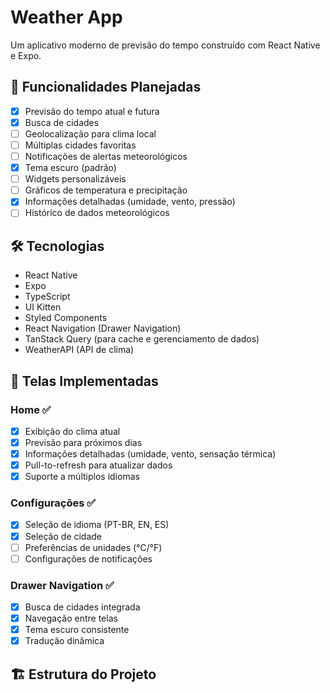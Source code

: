 # Weather App

Um aplicativo moderno de previsão do tempo construído com React Native e Expo.

## 🌟 Funcionalidades Planejadas

- [x] Previsão do tempo atual e futura
- [x] Busca de cidades
- [ ] Geolocalização para clima local
- [ ] Múltiplas cidades favoritas
- [ ] Notificações de alertas meteorológicos
- [x] Tema escuro (padrão)
- [ ] Widgets personalizáveis
- [ ] Gráficos de temperatura e precipitação
- [x] Informações detalhadas (umidade, vento, pressão)
- [ ] Histórico de dados meteorológicos

## 🛠 Tecnologias

- React Native
- Expo
- TypeScript
- UI Kitten
- Styled Components
- React Navigation (Drawer Navigation)
- TanStack Query (para cache e gerenciamento de dados)
- WeatherAPI (API de clima)

## 📱 Telas Implementadas

### Home ✅
- [x] Exibição do clima atual
- [x] Previsão para próximos dias
- [x] Informações detalhadas (umidade, vento, sensação térmica)
- [x] Pull-to-refresh para atualizar dados
- [x] Suporte a múltiplos idiomas

### Configurações ✅
- [x] Seleção de idioma (PT-BR, EN, ES)
- [x] Seleção de cidade
- [ ] Preferências de unidades (°C/°F)
- [ ] Configurações de notificações

### Drawer Navigation ✅
- [x] Busca de cidades integrada
- [x] Navegação entre telas
- [x] Tema escuro consistente
- [x] Tradução dinâmica

## 🏗 Estrutura do Projeto